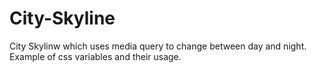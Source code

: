 # City-Skyline
City Skylinw which uses media query to change between day and night. Example of css variables and their usage.
